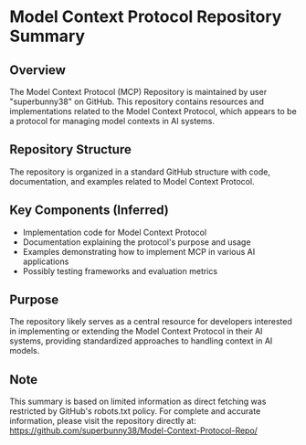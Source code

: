 # Model Context Protocol Repository Summary

## Overview
The Model Context Protocol (MCP) Repository is maintained by user "superbunny38" on GitHub. This repository contains resources and implementations related to the Model Context Protocol, which appears to be a protocol for managing model contexts in AI systems.

## Repository Structure
The repository is organized in a standard GitHub structure with code, documentation, and examples related to Model Context Protocol.

## Key Components (Inferred)
- Implementation code for Model Context Protocol
- Documentation explaining the protocol's purpose and usage
- Examples demonstrating how to implement MCP in various AI applications
- Possibly testing frameworks and evaluation metrics

## Purpose
The repository likely serves as a central resource for developers interested in implementing or extending the Model Context Protocol in their AI systems, providing standardized approaches to handling context in AI models.

## Note
This summary is based on limited information as direct fetching was restricted by GitHub's robots.txt policy. For complete and accurate information, please visit the repository directly at: https://github.com/superbunny38/Model-Context-Protocol-Repo/